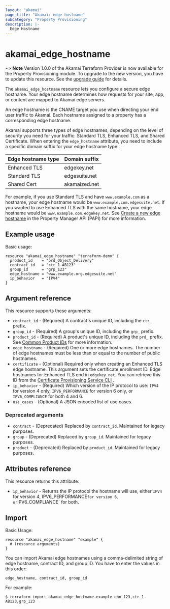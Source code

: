 ```yaml
---
layout: "akamai"
page_title: "Akamai: edge hostname"
subcategory: "Property Provisioning"
description: |-
  Edge Hostname
---
```


# akamai_edge_hostname

~> **Note** Version 1.0.0 of the Akamai Terraform Provider is now available for the Property Provisioning module. To upgrade to the new version, you have to update this resource. See the [upgrade guide](../guides/1.0_migration.md) for details.

The `akamai_edge_hostname` resource lets you configure a secure edge hostname. Your
edge hostname determines how requests for your site, app, or content are mapped to
Akamai edge servers.

An edge hostname is the CNAME target you use when directing your end user traffic to
Akamai. Each hostname assigned to a property has a corresponding edge hostname.

Akamai supports three types of edge hostnames, depending on the level of security
you need for your traffic: Standard TLS, Enhanced TLS, and Shared Certificate. When
entering the `edge_hostname` attribute, you need to include a specific domain suffix
for your edge hostname type:

| Edge hostname type | Domain suffix |
|------|-------|
| Enhanced TLS | edgekey.net |
| Standard TLS | edgesuite.net |
| Shared Cert | akamaized.net |

For example, if you use Standard TLS and have `www.example.com` as a hostname, your edge hostname would be `www.example.com.edgesuite.net`. If you wanted to use Enhanced TLS with the same hostname, your edge hostname would be `www.example.com.edgekey.net`. See  [Create a new edge hostname](https://techdocs.akamai.com/property-mgr/reference/post-edgehostnames) in the Property Manager API (PAPI) for more information. 

## Example usage

Basic usage:

```hcl
resource "akamai_edge_hostname" "terraform-demo" {
  product_id    = "prd_Object_Delivery"
  contract_id   = "ctr_1-AB123"
  group_id      = "grp_123"
  edge_hostname = "www.example.org.edgesuite.net"
  ip_behavior   = "IPV4"
}
```

## Argument reference

This resource supports these arguments:

* `contract_id` - (Required) A contract's unique ID, including the `ctr_` prefix.
* `group_id` - (Required) A group's unique ID, including the `grp_` prefix.
* `product_id` - (Required) A product's unique ID, including the `prd_` prefix. See [Common Product IDs](https://registry.terraform.io/providers/akamai/akamai/latest/docs/guides/appendix#common-product-ids) for more information.
* `edge_hostname` - (Required) One or more edge hostnames. The number of edge hostnames must be less than or equal to the number of public hostnames.
* `certificate` - (Optional) Required only when creating an Enhanced TLS edge hostname. This argument sets the certificate enrollment ID. Edge hostnames for Enhanced TLS end in `edgekey.net`. You can retrieve this ID from the [Certificate Provisioning Service CLI](https://github.com/akamai/cli-cps) .
* `ip_behavior` - (Required) Which version of the IP protocol to use: `IPV4` for version 4 only, `IPV6_PERFORMANCE` for version 6 only, or `IPV6_COMPLIANCE` for both 4 and 6.
* `use_cases` - (Optional) A JSON encoded list of use cases.

### Deprecated arguments

* `contract` - (Deprecated) Replaced by `contract_id`. Maintained for legacy purposes.
* `group` - (Deprecated) Replaced by `group_id`. Maintained for legacy purposes.
* `product` - (Deprecated) Replaced by `product_id`. Maintained for legacy purposes.

## Attributes reference

This resource returns this attribute:

* `ip_behavior` - Returns the IP protocol the hostname will use, either `IPV4` for version 4, IPV6_PERFORMANCE` for version 6, or `IPV6_COMPLIANCE` for both.

## Import

Basic Usage:

```hcl
resource "akamai_edge_hostname" "example" {
  # (resource arguments)
}
```

You can import Akamai edge hostnames using a comma-delimited string of edge
hostname, contract ID, and group ID. You have to enter the values in this order:

 `edge_hostname, contract_id, group_id`

For example:

```shell
$ terraform import akamai_edge_hostname.example ehn_123,ctr_1-AB123,grp_123
```
